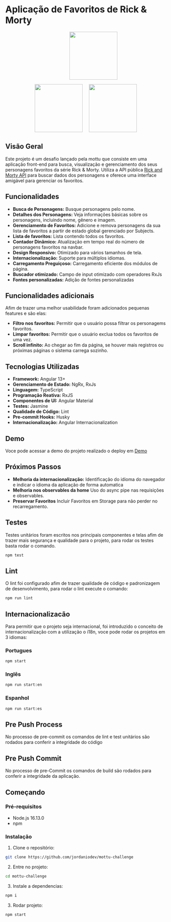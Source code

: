 # Aplicação de Favoritos de Rick & Morty
<p align="center">
    <img src="https://mottu-jordanio.netlify.app//assets/img/logo/logo.svg" width="150" style="margin-left: 48px" />
</p>
<p align="center">
  <img src="https://mottu.com.br/wp-content/uploads/2022/02/Mottu-grupo-verde-horizontal.png" width="150" />&nbsp;&nbsp;&nbsp;&nbsp;
  <img src="https://i.ibb.co/SPGby68/jordanio.png" width="150" />
</p>

## Visão Geral

Este projeto é um desafio lançado pela mottu que consiste em uma aplicação front-end para busca, visualização e gerenciamento dos seus personagens favoritos da série Rick & Morty. Utiliza a API pública [Rick and Morty API](https://rickandmortyapi.com/) para buscar dados dos personagens e oferece uma interface amigável para gerenciar os favoritos.

## Funcionalidades
- **Busca de Personagens:** Busque personagens pelo nome.
- **Detalhes dos Personagens:** Veja informações básicas sobre os personagens, incluindo nome, gênero e imagem.
- **Gerenciamento de Favoritos:** Adicione e remova personagens da sua lista de favoritos a partir de estado global gerenciado por Subjects.
- **Lista de favoritos:** Lista contendo todos os favoritos.
- **Contador Dinâmico:** Atualização em tempo real do número de personagens favoritos na navbar.
- **Design Responsivo:** Otimizado para vários tamanhos de tela.
- **Internacionalização:** Suporte para múltiplos idiomas.
- **Carregamento Preguiçoso:** Carregamento eficiente dos módulos de página.
- **Buscador otimizado:** Campo de input otimizado com operadores RxJs
- **Fontes personalizadas:** Adição de fontes personalizadas


## Funcionalidades adicionais
Afim de trazer uma melhor usabilidade foram adicionados pequenas features e são elas:
- **Filtro nos favoritos:** Permitir que o usuário possa filtrar os personagems favoritos.
- **Limpar favoritos:** Permitir que o usuário exclua todos os favoritos de uma vez.
- **Scroll infinito:** Ao chegar ao fim da página, se houver mais registros ou próximas páginas o sistema carrega sozinho.

## Tecnologias Utilizadas

- **Framework:** Angular 13+
- **Gerenciamento de Estado:** NgRx, RxJs
- **Linguagem:** TypeScript
- **Programação Reativa:** RxJS
- **Componentes de UI:** Angular Material
- **Testes:** Jasmine
- **Qualidade de Código:** Lint
- **Pre-commit Hooks:** Husky
- **Internacionalização:** Angular Internacionalization


## Demo
Voce pode acessar a demo do projeto realizado o deploy em [Demo](https://mottu-jordanio.netlify.app/)



## Próximos Passos
- **Melhoria da internacionalização:** Identificação do idioma do navegador e indicar o idioma da aplicação de forma automatica
- **Melhoria nos observables da home** Uso do async pipe nas requisições e observables.
- **Preservar Favoritos** Incluir Favoritos em Storage para não perder no recarregamento.


## Testes

Testes unitários foram escritos nos principais componentes e telas afim de trazer mais segurança e qualidade para o projeto, para rodar os testes basta rodar o comando.
```sh
npm test
```

## Lint

O lint foi configurado afim de trazer qualidade de código e padronizagem de desenvolvimento, para rodar o lint execute o comando:
```sh
npm run lint
```


## Internacionalizacão
Para  permitir que o projeto seja internacional, foi introduzido o conceito de internacionalização com a utilização o i18n, voce pode rodar os projetos em 3 idiomas:
### Portugues
```sh
npm start
```
### Inglês
```sh
npm run start:en
```
### Espanhol
```sh
npm run start:es
```


## Pre Push Process
No processo de pre-commit os comandos de lint e test unitários são rodados para conferir a integridade do código

## Pre Push Commit
No processo de pre-Commit os comandos de build são rodados para conferir a integridade da aplicação.

## Começando

### Pré-requisitos

- Node.js 16.13.0
- npm

### Instalação

1. Clone o repositório:
```sh
git clone https://github.com/jordaniodev/mottu-challenge
```

2. Entre no projeto:
```sh
cd mottu-challenge
```

3. Instale a dependencias:
```sh
npm i
```

3. Rodar projeto:
```sh
npm start
```
